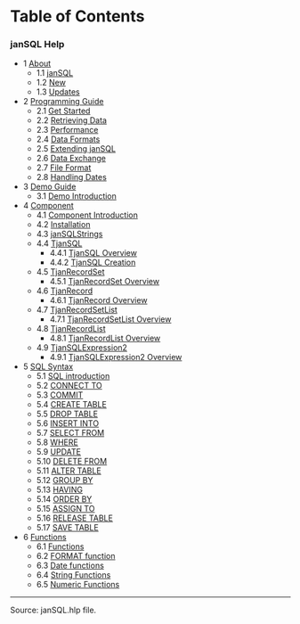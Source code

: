 # Table of Contents

### janSQL Help
* 1 [About](1_about.md)
  * 1.1 [janSQL](1_about.md#11-jansql)
  * 1.2 [New](1_about.md#12-new)
  * 1.3 [Updates](1_about.md#13-updates)
* 2 [Programming Guide](2_programming.md)
  * 2.1 [Get Started](2_programming.md#21-get-started)
  * 2.2 [Retrieving Data](2_programming.md#22-retrieving-data)
  * 2.3 [Performance](2_programming.md#23-performance)
  * 2.4 [Data Formats](2_programming.md#24-data-formats)
  * 2.5 [Extending janSQL](2_programming.md#25-extending-jansql)
  * 2.6 [Data Exchange](2_programming.md#26-data-exchange)
  * 2.7 [File Format](2_programming.md#27-file-format)
  * 2.8 [Handling Dates](2_programming.md#28-handling-dates)
* 3 [Demo Guide](3_demo.md)
  * 3.1 [Demo Introduction](3_demo.md#31-demo-introduction)
* 4 [Component](4_component.md)
  * 4.1 [Component Introduction](4_component.md#41-component-introduction)
  * 4.2 [Installation](4_component.md#42-installation)
  * 4.3 [janSQLStrings](4_component.md#43-jansqlstrings)
  * 4.4 [TjanSQL](4_component.md#44-tjansql)
    * 4.4.1 [TjanSQL Overview](4_component.md#441-tjansql-overview)
    * 4.4.2 [TjanSQL Creation](4_component.md#442-tjansql-creation)
  * 4.5 [TjanRecordSet](4_component.md#45-tjanrecordset)
    * 4.5.1 [TjanRecordSet Overview](4_component.md#451-tjanrecordset-overview)
  * 4.6 [TjanRecord](4_component.md#46-tjanrecord)
    * 4.6.1 [TjanRecord Overview](4_component.md#461-tjanrecord-overview)
  * 4.7 [TjanRecordSetList](4_component.md#47-tjanrecordsetlist)
    * 4.7.1 [TjanRecordSetList Overview](4_component.md#471-tjanrecordsetlist-overview)
  * 4.8 [TjanRecordList](4_component.md#48-tjanrecordlist)
    * 4.8.1 [TjanRecordList Overview](4_component.md#481-tjanrecordlist-overview)
  * 4.9 [TjanSQLExpression2](4_component.md#49-tjansqlexpression2)
    * 4.9.1 [TjanSQLExpression2 Overview](4_component.md#491-tjansqlexpression2-overview)
* 5 [SQL Syntax](5_sql_syntax.md)
  * 5.1 [SQL introduction](5_sql_syntax.md#51-sql-introduction)
  * 5.2 [CONNECT TO](5_sql_syntax.md#51-connect-to)
  * 5.3 [COMMIT](5_sql_syntax.md#52-commit)
  * 5.4 [CREATE TABLE](5_sql_syntax.md#54-create-table)
  * 5.5 [DROP TABLE](5_sql_syntax.md#55-drop-table)
  * 5.6 [INSERT INTO](5_sql_syntax.md#56-insert-into)
  * 5.7 [SELECT FROM](5_sql_syntax.md#57-select-from)
  * 5.8 [WHERE](5_sql_syntax.md#58-where)
  * 5.9 [UPDATE](5_sql_syntax.md#59-update)
  * 5.10 [DELETE FROM](5_sql_syntax.md#510-delete-from)
  * 5.11 [ALTER TABLE](5_sql_syntax.md#511-alter-table)
  * 5.12 [GROUP BY](5_sql_syntax.md#512-group-by)
  * 5.13 [HAVING](5_sql_syntax.md#513-having)
  * 5.14 [ORDER BY](5_sql_syntax.md#514-order-by)
  * 5.15 [ASSIGN TO](5_sql_syntax.md#515-assign-to)
  * 5.16 [RELEASE TABLE](5_sql_syntax.md#516-release-table)
  * 5.17 [SAVE TABLE](5_sql_syntax.md#517-save-table)
* 6 [Functions](6_functions.md)
  * 6.1 [Functions](6_functions.md#61-functions)
  * 6.2 [FORMAT function](6_functions.md#62-format-function)
  * 6.3 [Date functions](6_functions.md#63-date-functions)
  * 6.4 [String Functions](6_functions.md#64-string-functions)
  * 6.5 [Numeric Functions](6_functions.md#65-numeric-functions)

-----
Source: janSQL.hlp file.
